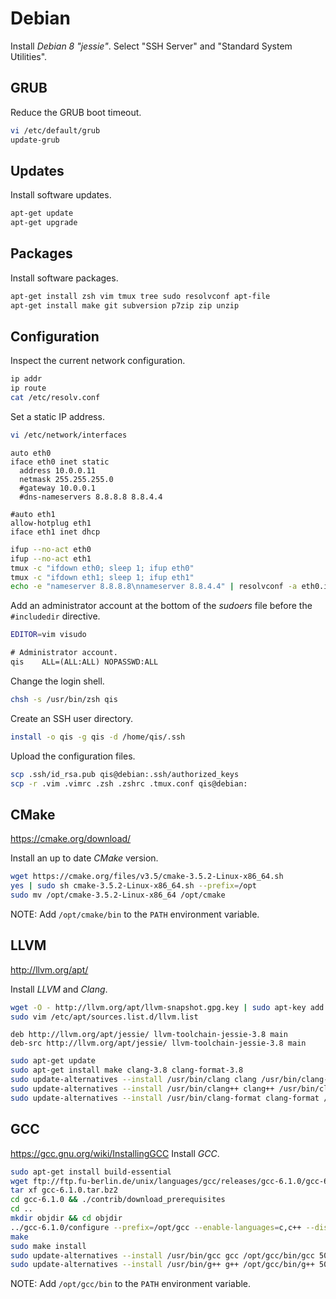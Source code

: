 # Debian
Install *Debian 8 "jessie"*. Select "SSH Server" and "Standard System Utilities".


## GRUB
Reduce the GRUB boot timeout.

```sh
vi /etc/default/grub
update-grub
```


## Updates
Install software updates.

```sh
apt-get update
apt-get upgrade
```


## Packages
Install software packages.

```sh
apt-get install zsh vim tmux tree sudo resolvconf apt-file
apt-get install make git subversion p7zip zip unzip
```


## Configuration
Inspect the current network configuration.

```sh
ip addr
ip route
cat /etc/resolv.conf
```

Set a static IP address.

```sh
vi /etc/network/interfaces
```

```nginx
auto eth0
iface eth0 inet static
  address 10.0.0.11
  netmask 255.255.255.0
  #gateway 10.0.0.1
  #dns-nameservers 8.8.8.8 8.8.4.4

#auto eth1
allow-hotplug eth1
iface eth1 inet dhcp
```

```sh
ifup --no-act eth0
ifup --no-act eth1
tmux -c "ifdown eth0; sleep 1; ifup eth0"
tmux -c "ifdown eth1; sleep 1; ifup eth1"
echo -e "nameserver 8.8.8.8\nnameserver 8.8.4.4" | resolvconf -a eth0.inet  # Only on Debian 7.9 and older.
```

Add an administrator account at the bottom of the *sudoers* file before the `#includedir` directive.

```sh
EDITOR=vim visudo
```

```diff
# Administrator account.
qis    ALL=(ALL:ALL) NOPASSWD:ALL
```

Change the login shell.

```sh
chsh -s /usr/bin/zsh qis
```

Create an SSH user directory.

```sh
install -o qis -g qis -d /home/qis/.ssh
```

Upload the configuration files.

```sh
scp .ssh/id_rsa.pub qis@debian:.ssh/authorized_keys
scp -r .vim .vimrc .zsh .zshrc .tmux.conf qis@debian:
```


## CMake
<https://cmake.org/download/>

Install an up to date *CMake* version.

```sh
wget https://cmake.org/files/v3.5/cmake-3.5.2-Linux-x86_64.sh
yes | sudo sh cmake-3.5.2-Linux-x86_64.sh --prefix=/opt
sudo mv /opt/cmake-3.5.2-Linux-x86_64 /opt/cmake
```

NOTE: Add `/opt/cmake/bin` to the `PATH` environment variable.


## LLVM
<http://llvm.org/apt/>

Install *LLVM* and *Clang*.

```sh
wget -O - http://llvm.org/apt/llvm-snapshot.gpg.key | sudo apt-key add -
sudo vim /etc/apt/sources.list.d/llvm.list
```

```
deb http://llvm.org/apt/jessie/ llvm-toolchain-jessie-3.8 main
deb-src http://llvm.org/apt/jessie/ llvm-toolchain-jessie-3.8 main
```

```sh
sudo apt-get update
sudo apt-get install make clang-3.8 clang-format-3.8
sudo update-alternatives --install /usr/bin/clang clang /usr/bin/clang-3.8 50
sudo update-alternatives --install /usr/bin/clang++ clang++ /usr/bin/clang++-3.8 50
sudo update-alternatives --install /usr/bin/clang-format clang-format /usr/bin/clang-format-3.8 50
```


## GCC
<https://gcc.gnu.org/wiki/InstallingGCC>
Install *GCC*.

```sh
sudo apt-get install build-essential
wget ftp://ftp.fu-berlin.de/unix/languages/gcc/releases/gcc-6.1.0/gcc-6.1.0.tar.bz2
tar xf gcc-6.1.0.tar.bz2
cd gcc-6.1.0 && ./contrib/download_prerequisites
cd ..
mkdir objdir && cd objdir
../gcc-6.1.0/configure --prefix=/opt/gcc --enable-languages=c,c++ --disable-multilib
make
sudo make install
sudo update-alternatives --install /usr/bin/gcc gcc /opt/gcc/bin/gcc 50
sudo update-alternatives --install /usr/bin/g++ g++ /opt/gcc/bin/g++ 50
```

NOTE: Add `/opt/gcc/bin` to the `PATH` environment variable.
